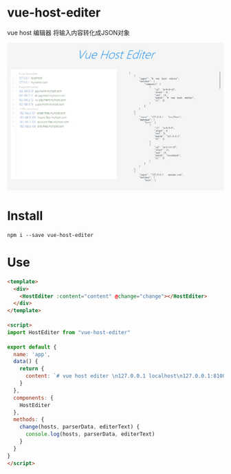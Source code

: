# vue-host-editer
vue host 编辑器
将输入内容转化成JSON对象


![image](https://raw.githubusercontent.com/besfro/vue-host-editer/master/public/preview.jpg)


# Install

```
npm i --save vue-host-editer
```

# Use
```html
<template>
  <div>
    <HostEditer :content="content" @change="change"></HostEditer>
  </div>
</template>

<script>
import HostEditer from "vue-host-editer"

export default {
  name: 'app',
  data() {
    return {
      content: `# vue host editer \n127.0.0.1 localhost\n127.0.0.1:8100 yourhost.com # comments`
    }
  },
  components: {
    HostEditer
  },
  methods: {
    change(hosts, parserData, editerText) {
      console.log(hosts, parserData, editerText)
    }
  }
}
</script>
```




